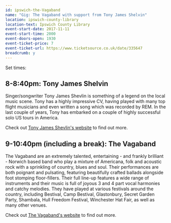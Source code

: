 ```yaml
---
id: ipswich-the-Vagaband
name: "Gig: The Vagaband with support from Tony James Shelvin"
location: ipswich-county-library
location-text: Ipswich County Library
event-start-date: 2017-11-11
event-start-time: 2000
event-doors-open: 1930
event-ticket-price: 7
event-ticket-url: https://www.ticketsource.co.uk/date/335647
breadcrumb: y
---
```


Set times:

## 8-8:40pm: Tony James Shelvin

Singer/songwriter Tony James Shevlin is something of a legend on the local music scene. Tony has a highly impressive CV, having played with many top flight musicians and even written a song which was recorded by REM. In the last couple of years, Tony has embarked on a couple of highly successful solo US tours in America.

Check out [Tony James Shevlin's website](http://www.tonyjamesshevlin.com/) to find out more.

## 9-10:40pm (including a break): The Vagaband

The Vagaband are an extremely talented, entertaining  - and frankly brilliant - Norwich based band who play a mixture of Americana, folk and acoustic rock with a sprinkling of country, blues and soul. Their performances are both poignant and pulsating, featuring beautifully crafted ballads alongside foot stomping floor-fillers. Their full line-up features a wide range of instruments and their music is full of joyous 3 and 4 part vocal harmonies and catchy melodies. They have played at various festivals around the country, including Bestival, Camp Bestival, Glastonbury, Secret Garden Party, Shambala, Hull Freedom Festival, Winchester Hat Fair, as well as many other venues.

Check out [The Vagaband's website](http://www.thevagaband.co.uk) to find out more.
